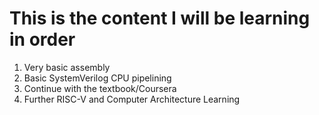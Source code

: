 # This is the content I will be learning in order
1. Very basic assembly
2. Basic SystemVerilog CPU pipelining
3. Continue with the textbook/Coursera
4. Further RISC-V and Computer Architecture Learning
